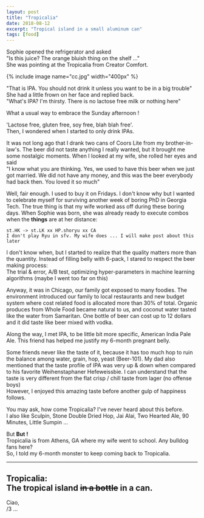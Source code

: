 ```yaml
---
layout: post
title: "Tropicalia"
date: 2018-08-12
excerpt: "Tropical island in a small aluminum can"
tags: [food]
---
```


Sophie opened the refrigerator and asked<br />
"Is this juice? The orange bluish thing on the shelf ..."<br />
She was pointing at the Tropicalia from Creator Comfort.

{% include image name="cc.jpg" width="400px" %}

"That is IPA. You should not drink it unless you want to be in a big trouble"<br />
She had a little frown on her face and replied back.<br />
"What's IPA? I'm thirsty. There is no lactose free milk or nothing here"

What a usual way to embrace the Sunday afternoon !

'Lactose free, gluten free, soy free,  blah blah free'. <br />
Then, I wondered when I started to only drink IPAs.

It was not long ago that I drank two cans of Coors Lite from my brother-in-law's.
The beer did not taste anything I really wanted, but it brought me some nostalgic moments.
When I looked at my wife, she rolled her eyes and said<br />
"I know what you are thinking. Yes, we used to have this beer when we just got married. 
We did not have any money, and this was the beer everybody had back then. You loved it so much"

Well, fair enough. I used to buy it on Fridays. 
I don't know why but I wanted to celebrate myself for surviving another week of boring PhD in Georgia Tech.
The true thing is that my wife worked ass off during these boring days. 
When Sophie was born, she was already ready to execute combos when the **things** are at her distance:  

```
st.HK -> st.LK xx HP.shoryu xx CA
I don't play Ryu in sfv. My wife does ... I will make post about this later
```

I don't know when, but I started to realize that the quality matters more than the quantity. 
Instead of filling belly with 6-pack, I stared to respect the beer making process:<br /> 
The trial & error, A/B test, optimizing hyper-parameters in machine learning algorithms (maybe I went too far on this)  
    
Anyway, it was in Chicago, our family got exposed to many foodies. 
The environment introduced our family to local restaurants and new budget system where cost related food is allocated more than 30% of total. 
Organic produces from Whole Food became natural to us, and coconut water tasted like the water from Samaritan.
One bottle of beer can cost up to 12 dollars and it did taste like beer mixed with vodka.

Along the way, I met IPA, to be little bit more specific, American India Pale Ale.
This friend has helped me justify my 6-month pregnant belly.

Some friends never like the taste of it, because it has too much hop to ruin the balance among
water, grain, hop, yeast (Beer-101). My dad also mentioned that the taste profile of IPA was very up & down
when compared to his favorite Weihenstaphaner Hefeweissbie. 
I can understand that the taste is very different from the flat crisp / chill taste from lager (no offense boys)    
However, I enjoyed this amazing taste before another gulp of happiness follows.

You may ask, how come Tropicalia? I've never heard about this before.<br />
I also like Sculpin, Stone Double Dried Hop, Jai Alai, Two Hearted Ale, 90 Minutes, Little Sumpin ...     

But **But !** <br />
Tropicalia is from Athens, GA where my wife went to school. Any bulldog fans here?<br />
So, I told my 6-month monster to keep coming back to Tropicalia.

---
Tropicalia:<br />
The tropical island ~~in a bottle~~ in a can.  
---

Ciao,    
/3 ...
